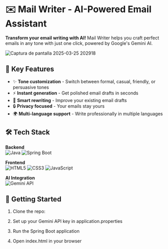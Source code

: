 # ✉️ Mail Writer - AI-Powered Email Assistant 

**Transform your email writing with AI!** Mail Writer helps you craft perfect emails in any tone with just one click, powered by Google's Gemini AI.

![Captura de pantalla 2025-03-25 202918](https://github.com/user-attachments/assets/abb9a346-65c5-4685-b526-192e97bcb115)

## 🚀 Key Features
- ✨ **Tone customization** - Switch between formal, casual, friendly, or persuasive tones
- ⚡ **Instant generation** - Get polished email drafts in seconds
- 📝 **Smart rewriting** - Improve your existing email drafts
- 🔒 **Privacy focused** - Your emails stay yours
- 🌍 **Multi-language support** - Write professionally in multiple languages

## 🛠️ Tech Stack
**Backend**  
![Java](https://img.shields.io/badge/Java-17+-orange?logo=openjdk)
![Spring Boot](https://img.shields.io/badge/Spring_Boot-3.1+-6DB33F?logo=springboot)

**Frontend**  
![HTML5](https://img.shields.io/badge/HTML5-E34F26?logo=html5)
![CSS3](https://img.shields.io/badge/CSS3-1572B6?logo=css3)
![JavaScript](https://img.shields.io/badge/JavaScript-ES6+-F7DF1E?logo=javascript)

**AI Integration**  
![Gemini API](https://img.shields.io/badge/Gemini_AI-API-4285F4?logo=google)

## 🌟 Getting Started
1. Clone the repo:
2. Set up your Gemini API key in application.properties
3. Run the Spring Boot application

4. Open index.html in your browser
